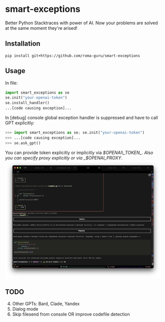 # smart-exceptions
Better Python Stacktraces with power of AI.
Now your problems are solved at the same moment they're arised!

## Installation
```console
pip install git+https://github.com/roma-guru/smart-exceptions
```

## Usage
In file:
```python
import smart_exceptions as se
se.init("your-openai-token")
se.install_handler()
...[code causing exception]...
```
In [debug] console global exception handler is suppressed and have to call GPT explicitly:
```python
>>> import smart_exceptions as se; se.init("your-openai-token")
>>> ...[code causing exception]...
>>> se.ask_gpt()
```

You can provide token explicitly or implicitly via _$OPENAI\_TOKEN_.
Also you can specify proxy explicitly or via _$OPENAI\_PROXY_.
![Example](screenshot.png)

## TODO
4. Other GPTs: Bard, Clade, Yandex
5. Dialog mode
6. Skip filesend from console OR improve codefile detection
